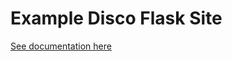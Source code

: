 # Example Disco Flask Site

[See documentation here](https://docs.letsdisco.dev/deployment-guides/flask)
